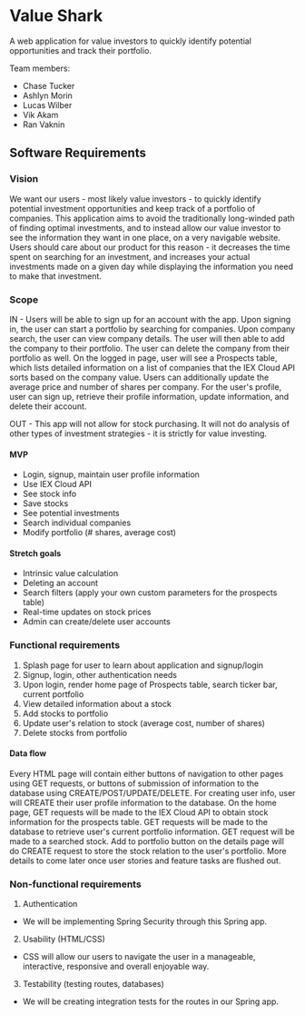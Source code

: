 # Value Shark
A web application for value investors to quickly identify potential opportunities and track their portfolio.

Team members:
* Chase Tucker
* Ashlyn Morin
* Lucas Wilber
* Vik Akam
* Ran Vaknin

## Software Requirements
### Vision
We want our users - most likely value investors - to quickly identify potential investment opportunities and keep track of a portfolio of companies. This application aims to avoid the traditionally long-winded path of finding optimal investments, and to instead allow our value investor to see the information they want in one place, on a very navigable website. Users should care about our product for this reason - it decreases the time spent on searching for an investment, and increases your actual investments made on a given day while displaying the information you need to make that investment. 

### Scope
IN - Users will be able to sign up for an account with the app. Upon signing in, the user can start a portfolio by searching for companies. Upon company search, the user can view company details. The user will then able to add the company to their portfolio. The user can delete the company from their portfolio as well. On the logged in page, user will see a Prospects table, which lists detailed information on a list of companies that the IEX Cloud API sorts based on the company value. Users can additionally update the average price and number of shares per company. For the user's profile, user can sign up, retrieve their profile information, update information, and delete their account. 

OUT - This app will not allow for stock purchasing. It will not do analysis of other types of investment strategies - it is strictly for value investing. 

#### MVP
- Login, signup, maintain user profile information
- Use IEX Cloud API
- See stock info
- Save stocks
- See potential investments
- Search individual companies
- Modify portfolio (# shares, average cost)

#### Stretch goals
- Intrinsic value calculation
- Deleting an account
- Search filters (apply your own custom parameters for the prospects table)
- Real-time updates on stock prices
- Admin can create/delete user accounts

### Functional requirements
1. Splash page for user to learn about application and signup/login
2. Signup, login, other authentication needs
3. Upon login, render home page of Prospects table, search ticker bar, current portfolio
4. View detailed information about a stock
5. Add stocks to portfolio
6. Update user's relation to stock (average cost, number of shares)
7. Delete stocks from portfolio

#### Data flow
Every HTML page will contain either buttons of navigation to other pages using GET requests, or buttons of submission of information to the database using CREATE/POST/UPDATE/DELETE. For creating user info, user will CREATE their user profile information to the database. On the home page, GET requests will be made to the IEX Cloud API to obtain stock information for the prospects table. GET requests will be made to the database to retrieve user's current portfolio information. GET request will be made to a searched stock. Add to portfolio button on the details page will do CREATE request to store the stock relation to the user's portfolio. More details to come later once user stories and feature tasks are flushed out. 

### Non-functional requirements
1. Authentication
- We will be implementing Spring Security through this Spring app. 
2. Usability (HTML/CSS)
- CSS will allow our users to navigate the user in a manageable, interactive, responsive and overall enjoyable way. 
3. Testability (testing routes, databases)
- We will be creating integration tests for the routes in our Spring app. 





